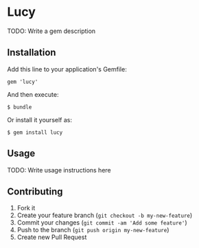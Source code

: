 # Lucy

TODO: Write a gem description

## Installation

Add this line to your application's Gemfile:

    gem 'lucy'

And then execute:

    $ bundle

Or install it yourself as:

    $ gem install lucy

## Usage

TODO: Write usage instructions here

## Contributing

1. Fork it
2. Create your feature branch (`git checkout -b my-new-feature`)
3. Commit your changes (`git commit -am 'Add some feature'`)
4. Push to the branch (`git push origin my-new-feature`)
5. Create new Pull Request
